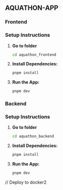 ## AQUATHON-APP

### Frontend

### Setup Instructions
1. **Go to folder**
     ```sh
    cd aquathon_frontend
    ```  
2. **Install Dependencies:**
    ```sh
    pnpm install
    ```
    
4. **Run the App:**
    ```sh
    pnpm dev
    ```

### Backend
### Setup Instructions
1. **Go to folder**
     ```sh
    cd aquathon_backend
    ```  
2. **Install Dependencies:**
    ```sh
    pnpm install
    ```
    
4. **Run the App:**
    ```sh
    pnpm dev
    ```

// Deploy to docker2
